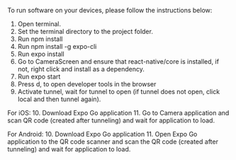 To run software on your devices, please follow the instructions below:

1. Open terminal.
2. Set the terminal directory to the project folder.
3. Run npm install
4. Run npm install -g expo-cli
5. Run expo install
6. Go to CameraScreen and ensure that react-native/core is installed, if not, right click and install as a dependency.
7. Run expo start
8. Press d, to open developer tools in the browser
9. Activate tunnel, wait for tunnel to open (if tunnel does not open, click local and then tunnel again).

For iOS:
10. Download Expo Go application
11. Go to Camera application and scan QR code (created after tunneling) and wait for application to load.

For Android:
10. Download Expo Go application
11. Open Expo Go application to the QR code scanner and scan the QR code (created after tunneling) and wait for application to load.
